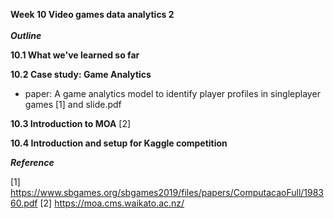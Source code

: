 ****Week 10 Video games data analytics 2****</br></br>
***Outline*** </br>

**10.1 What we've learned so far** </br>

**10.2 Case study: Game Analytics**
  - paper: A game analytics model to identify player profiles in singleplayer games [1] and slide.pdf </br>

**10.3 Introduction to MOA** [2] </br>

**10.4 Introduction and setup for Kaggle competition** </br>

***Reference***

[1] https://www.sbgames.org/sbgames2019/files/papers/ComputacaoFull/198360.pdf
[2] https://moa.cms.waikato.ac.nz/
